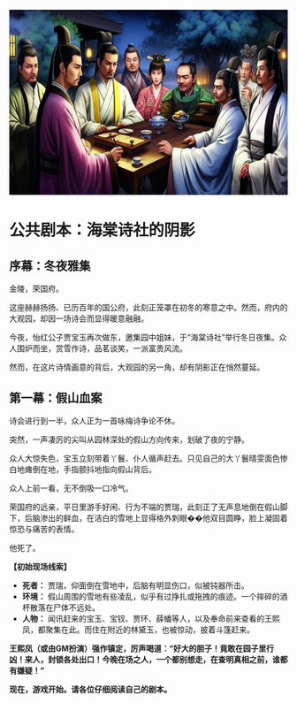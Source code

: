 ![A tense gathering](./images/public_script_cover_honglou.png)


# 公共剧本：海棠诗社的阴影

## 序幕：冬夜雅集

金陵，荣国府。

这座赫赫扬扬、已历百年的国公府，此刻正笼罩在初冬的寒意之中。然而，府内的大观园，却因一场诗会而显得暖意融融。

今夜，怡红公子贾宝玉再次做东，邀集园中姐妹，于“海棠诗社”举行冬日夜集。众人围炉而坐，赏雪作诗，品茗谈笑，一派富贵风流。

然而，在这片诗情画意的背后，大观园的另一角，却有阴影正在悄然蔓延。

## 第一幕：假山血案

诗会进行到一半，众人正为一首咏梅诗争论不休。

突然，一声凄厉的尖叫从园林深处的假山方向传来，划破了夜的宁静。

众人大惊失色，宝玉立刻带着丫鬟、仆人循声赶去。只见自己的大丫鬟晴雯面色惨白地瘫倒在地，手指颤抖地指向假山背后。

众人上前一看，无不倒吸一口冷气。

荣国府的远亲，平日里游手好闲、行为不端的贾瑞，此刻正了无声息地倒在假山脚下，后脑渗出的鲜血，在洁白的雪地上显得格外刺眼��他双目圆睁，脸上凝固着惊恐与痛苦的表情。

他死了。

**【初始现场线索】**

*   **死者：** 贾瑞，仰面倒在雪地中，后脑有明显伤口，似被钝器所击。
*   **环境：** 假山周围的雪地有些凌乱，似乎有过挣扎或拖拽的痕迹。一个摔碎的酒杯散落在尸体不远处。
*   **人物：** 闻讯赶来的宝玉、宝钗、贾环、薛蟠等人，以及奉命前来查看的王熙凤，都聚集在此。而住在附近的林黛玉，也被惊动，披着斗篷赶来。

**王熙凤（或由GM扮演）强作镇定，厉声喝道：“好大的胆子！竟敢在园子里行凶！来人，封锁各处出口！今晚在场之人，一个都别想走，在查明真相之前，谁都有嫌疑！”**

**现在，游戏开始。请各位仔细阅读自己的剧本。**
